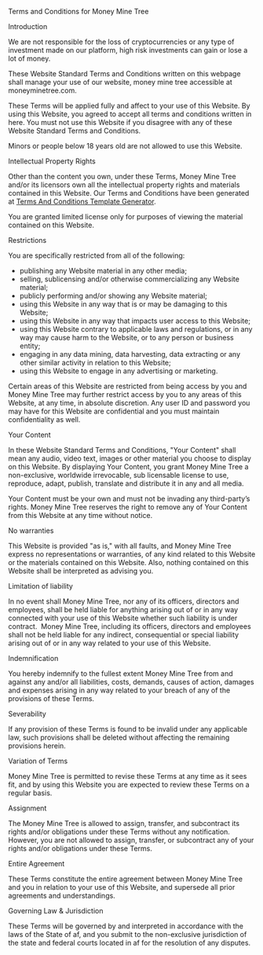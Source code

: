 <p>Terms and Conditions for Money Mine Tree</p>

<p>Introduction</p> 
  
<p>We are not responsible for the loss of cryptocurrencies or any type of investment made on our platform, high risk investments can gain or lose a lot of money.</p>

<p>These Website Standard Terms and Conditions written on this webpage shall manage your use of our website, money mine tree accessible at moneyminetree.com.</p>

<p>These Terms will be applied fully and affect to your use of this Website. By using this Website, you agreed to accept all terms and conditions written in here. You must not use this Website if you disagree with any of these Website Standard Terms and Conditions.</p>

<p>Minors or people below 18 years old are not allowed to use this Website.</p>

<p>Intellectual Property Rights</p>

<p>Other than the content you own, under these Terms, Money Mine Tree and/or its licensors own all the intellectual property rights and materials contained in this Website. Our Terms and Conditions have been generated at <a href="https://www.termsandconditionstemplate.net">Terms And Conditions Template Generator</a>.</p>

<p>You are granted limited license only for purposes of viewing the material contained on this Website.</p>

<p>Restrictions</p>

<p>You are specifically restricted from all of the following:</p>

<ul>
    <li>publishing any Website material in any other media;</li>
    <li>selling, sublicensing and/or otherwise commercializing any Website material;</li>
    <li>publicly performing and/or showing any Website material;</li>
    <li>using this Website in any way that is or may be damaging to this Website;</li>
    <li>using this Website in any way that impacts user access to this Website;</li>
    <li>using this Website contrary to applicable laws and regulations, or in any way may cause harm to the Website, or to any person or business entity;</li>
    <li>engaging in any data mining, data harvesting, data extracting or any other similar activity in relation to this Website;</li>
    <li>using this Website to engage in any advertising or marketing.</li>
</ul>

<p>Certain areas of this Website are restricted from being access by you and Money Mine Tree may further restrict access by you to any areas of this Website, at any time, in absolute discretion. Any user ID and password you may have for this Website are confidential and you must maintain confidentiality as well.</p>

<p>Your Content</p>

<p>In these Website Standard Terms and Conditions, "Your Content" shall mean any audio, video text, images or other material you choose to display on this Website. By displaying Your Content, you grant Money Mine Tree a non-exclusive, worldwide irrevocable, sub licensable license to use, reproduce, adapt, publish, translate and distribute it in any and all media.</p>

<p>Your Content must be your own and must not be invading any third-party’s rights. Money Mine Tree reserves the right to remove any of Your Content from this Website at any time without notice.</p>

<p>No warranties</p>

<p>This Website is provided "as is," with all faults, and Money Mine Tree express no representations or warranties, of any kind related to this Website or the materials contained on this Website. Also, nothing contained on this Website shall be interpreted as advising you.</p>

<p>Limitation of liability</p>

<p>In no event shall Money Mine Tree, nor any of its officers, directors and employees, shall be held liable for anything arising out of or in any way connected with your use of this Website whether such liability is under contract.  Money Mine Tree, including its officers, directors and employees shall not be held liable for any indirect, consequential or special liability arising out of or in any way related to your use of this Website.</p>

<p>Indemnification</p>

<p>You hereby indemnify to the fullest extent Money Mine Tree from and against any and/or all liabilities, costs, demands, causes of action, damages and expenses arising in any way related to your breach of any of the provisions of these Terms.</p>

<p>Severability</p>

<p>If any provision of these Terms is found to be invalid under any applicable law, such provisions shall be deleted without affecting the remaining provisions herein.</p>

<p>Variation of Terms</p>

<p>Money Mine Tree is permitted to revise these Terms at any time as it sees fit, and by using this Website you are expected to review these Terms on a regular basis.</p>

<p>Assignment</p>

<p>The Money Mine Tree is allowed to assign, transfer, and subcontract its rights and/or obligations under these Terms without any notification. However, you are not allowed to assign, transfer, or subcontract any of your rights and/or obligations under these Terms.</p>

<p>Entire Agreement</p>
    
<p>These Terms constitute the entire agreement between Money Mine Tree and you in relation to your use of this Website, and supersede all prior agreements and understandings.</p>

<p>Governing Law & Jurisdiction</p>

<p>These Terms will be governed by and interpreted in accordance with the laws of the State of af, and you submit to the non-exclusive jurisdiction of the state and federal courts located in af for the resolution of any disputes.</p>